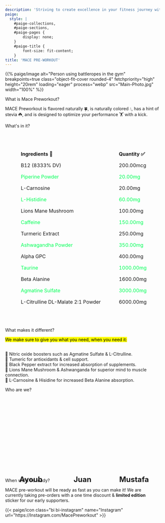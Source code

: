 ```yaml
---
description: 'Striving to create excellence in your fitness journey with all nautral supplementation, intense value, and unrivaled flavor with a kick.'
paige:
  style: |
    #paige-collections,
    #paige-sections,
    #paige-pages {
        display: none;
    }
    #paige-title {
        font-size: fit-content;
    }
title: 'MACE PRE-WORKOUT'
---
```


<!-- All styling for this page goes here (just like normal .css file) -->
<style>
/* Styling for the H1 Heading (Main Title) */
h1 {
    line-height: 2;
}

/* Style the supplement facts table */
table {
  border-collapse: collapse;
  margin: 50px auto;
  max-width: 100%;
  width: 600px;
  text-align: center;
}

/* table td {
    text-align: left;
    padding-left: 50px;
} */

table th {
  background-color: #f2f2f200;
}

table th, table td {
  border: 1px solid rgba(0, 0, 0, 0);
  padding: 8px;
  padding-left: 50px;
  text-align: left;
  background-color: rgba(0, 0, 0, 0);

}


/* Alternating row colors */
table tr:nth-child(even) {
  /* background-color: #ffffff; */
  color: #00ff55;
}
/* Everything below here affects the ABOUT US Section */

.aboutuscontainer {
  display: flex;
}

.box {
    display: flex;
    width: 40vw;
    height: 20vw;
    margin: 1vw;
    justify-content: center;
    align-items: center;
    border-radius: 12px;
    background-size: cover;
    background-position: center;
}

.newbox {
    display: flex;
    width: 40vw;
    height: 2vw;
    margin: 1vw;
    justify-content: top;
    align-items: center;
    border-radius: 12px;
    background-size: cover;
    background-position: center;
    flex-direction: column;
}

.newbox h2 {
  font-size: 1.5rem;
  font-weight: bold;
}

.newbox p {
  font-size: 1rem;
  color: #555;
}

/* This affects any screen smaller than 768px, it will overide the width/height for .box */
@media (max-width: 768px) {
  .box {
    width: 45vw;
    height: 40vw;
  }
  /* This changes the mobile version to have the correct spacing on the bottom before the next heading section */
  .newbox {
    margin-bottom: 12vw;
  }
}

.rounded-box {
  display: inline-block;
  padding: 5px;
  border-radius: 12px;
  background-color: black;
    color: rgb(255, 255, 255);
    padding-bottom: 6px;
}
/* For the animation of the About Us Section */
.modern-image {
  transition: transform 0.3s;
}

.modern-image:hover {
  transform: scale(1.1);
  overflow: hidden;
}
/* End of about us section */
    </style>

<!-- This is the main image of the page -->
<p>{{% paige/image alt="Person using battleropes in the gym" breakpoints=true class="object-fit-cover rounded-4" fetchpriority="high" height="20rem" loading="eager" process="webp" src="Main-Photo.jpg" width="100%" %}}</p>

<p class="display-5 fw-bold h2 text-center">What is Mace Preworkout?</p>
<!-- This is the main body paragraph -->
<div class="container-fluid">
    <div class="justify-content-center row">
        <div class="col col-auto col-lg-7 px-0">
            <p class="lead text-center">MACE Preworkout is flavored naturally 🍀, is naturally colored 💧, has a hint of stevia ☘️, and is designed to optimize your performance 🏋️ with a kick. </p>
        </div>
    </div>
</div>
<!-- Table of supplements located here -->
<p class="display-5 fw-bold h2 text-center">What's in it?</p>
<!-- This is the table for the supplementation info -->
    <div style="display: flex; justify-content: center; text-align: center;">
        <table>
            <thead>
            <tr>
                <th>Ingredients 💊</th>
                <th>Quantity ✅</th>
            </tr>
            </thead>
            <tbody>
            <tr>
                <td>B12 (8333% DV)</td>
                <td>200.00mcg</td>
            </tr>
            <tr>
                <td>Piperine Powder</td>
                <td>20.00mg</td>
            </tr>
            <tr>
                <td>L-Carnosine</td>
                <td>20.00mg</td>
            </tr>
            <tr>
                <td>L-Histidine</td>
                <td>60.00mg</td>
            </tr>
            <tr>
                <td>Lions Mane Mushroom</td>
                <td>100.00mg</td>
            </tr>
            <tr>
                <td>Caffeine</td>
                <td>150.00mg</td>
            </tr>
            <tr>
                <td>Turmeric Extract</td>
                <td>250.00mg</td>
            </tr>
            <tr>
                <td>Ashwagandha Powder</td>
                <td>350.00mg</td>
            </tr>
            <tr>
                <td>Alpha GPC</td>
                <td>400.00mg</td>
            </tr>
            <tr>
                <td>Taurine</td>
                <td>1000.00mg</td>
            </tr>
            <tr>
                <td>Beta Alanine</td>
                <td>1600.00mg</td>
            </tr>
            <tr>
                <td>Agmatine Sulfate</td>
                <td>3000.00mg</td>
            </tr>
            <tr>
                <td>L-Citrulline DL-Malate 2:1 Powder</td>
                <td>6000.00mg</td>
            </tr>
            </tbody>
        </table>
    </div>

<p class="display-5 fw-bold h2 text-center">What makes it different?</p>
<div class="container-fluid">
    <div class="justify-content-center row">
        <div class="col col-auto col-lg-7 px-0">
            <p class="lead text-center"><mark>We make sure to give you what you need, when you need it:</mark></p>
            <p class="lead text-center" style="margin-top: 30px;">
                💯 Nitric oxide boosters such as Agmatine Sulfate & L-Citrulline.<br>
                💯 Tumeric for antioxidants & cell support.<br>
                💯 Black Pepper extract for increased absorption of supplements.<br>
                💯 Lions Mane Mushroom & Ashwanganda for superior mind to muscle connection.<br>
                💯 L-Carnosine & Hisidine for increased Beta Alanine absorption.<br>
            </p>  
        </div>
    </div>
</div>

<p class="display-5 fw-bold h2 text-center">Who are we?</p>
<div class="container-fluid">
    <div class="justify-content-center row">
        <div class="col col-auto col-lg-7 px-0">
            <div class="aboutuscontainer">
                <div class="box modern-image" style="background-image: url('ayoub.jpg'); background-position: 30% 50%;"></div>
                <div class="box modern-image" style="background-image: url('juan.jpg');"></div>
                <div class="box modern-image" style="background-image: url('mustafa.jpg');  background-position: 50% 50%;"></div>
            </div>
            <div class="aboutuscontainer">
                <div class="newbox">
                    <h2>Ayoub</h2>
                </div>
                <div class="newbox">
                    <h2>Juan</h2>
                </div>
                <div class="newbox">
                    <h2>Mustafa</h2>
                </div>
            </div>
        </div>
    </div>

</div>

<p class="display-5 fw-bold h2 text-center">When will it be ready?</p>
<div class="container-fluid">
    <div class="justify-content-center row">
        <div class="col col-auto col-lg-7 px-0">
            <p class="lead text-center">MACE pre-workout will be ready as fast as you can make it! We are currently taking pre-orders with a one time discount & <strong>limited edition</strong> sticker for our early supporters.</p>
        </div>
    </div>
</div>

<!-- This section adds the icons on the bottom of the page. -->
<div class="column-gap-3 d-flex display-6 justify-content-center mb-3">
    {{< paige/icon class="bi bi-instagram" name="Instagram" url="https://Instagram.com/MacePreworkout" >}}
</div>
